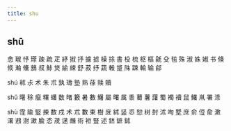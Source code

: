```yaml
---
title: shu
---
```


## shū
悆
琡
忬
瑹
疎
疏
疋
紓
掓
抒
攄
摅
橾
捈
書
杸
梳
枢
樞
毹
殳
毺
殊
淑
姝
婌
书
倏
倐
瀭
儵
鵨
叔
鮛
焂
緰
綀
舒
菽
纾
蔬
軗
跾
陎
踈
輸
输
鄃










shú
秫
尗
术
朱
朮
孰
璹
塾
熟
蒣
赎
贖






shǔ
龧
稌
癙
糬
蠴
数
暏
籔
暑
數
鱪
屬
曙
属
黍
薥
薯
藷
蜀
襡
襩
鼠
鱰
鼡
署
潻













shù
霔
隃
竪
捒
数
戍
术
朮
數
束
樹
庻
絉
竖
怷
恕
树
尌
沭
咰
墅
庶
俞
侸
兪
潄
濖
鶐
澍
漱
腧
怸
荗
蒁
虪
術
裋
豎
述
錰
鏣
鉥
